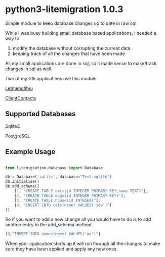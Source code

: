 # python3-litemigration 1.0.3

Simple module to keep database changes up to date in raw sql

While I was busy building small database based applications, I needed a way to 

1. modify the database without corrupting the current data
2. keeping track of all the changes that have been made

All my small applications are done in sql, so it made sense to make/track changes in sql as well.

Two of my Gtk applications use this module

[Letmenotifyu](https://github.com/stucomplex/letmenotifyu)

[ClientContacts](https://github.com/stucomplex/ClientContacts)

## Supported Databases

Sqlite3

PostgreSQL

## Example Usage
```python

from litemigration.database import Database

db = Database('sqlite', database="Test.sqlite")
db.initialise()
db.add_schema([
    [1, "CREATE TABLE cats(id INTEGER PRIMARY KEY,name TEXT)"],
    [2, "CREATE TABLE dogs(id INTEGER PRIMARY KEY)"],
    [3, "CREATE TABLE house(id INTEGER)"],
    [4, "INSERT INTO cats(name) VALUES('jow')"]
])
```

So if you want to add a new change all you would have to do is to add another entry to the add_schema method.

```python
[5,"INSERT INTO names(name) VALUES('me')"]
```
When your application starts up it will run through all the changes to make sure they have been applied and apply any new ones.

